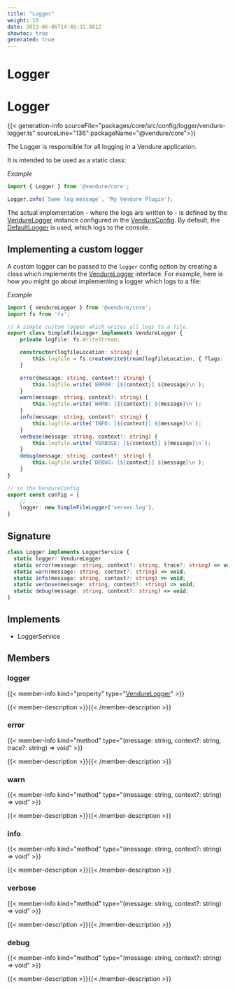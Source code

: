 ```yaml
---
title: "Logger"
weight: 10
date: 2023-06-06T14:49:31.881Z
showtoc: true
generated: true
---
```

<!-- This file was generated from the Vendure source. Do not modify. Instead, re-run the "docs:build" script -->

# Logger
<div class="symbol">


# Logger

{{< generation-info sourceFile="packages/core/src/config/logger/vendure-logger.ts" sourceLine="136" packageName="@vendure/core">}}

The Logger is responsible for all logging in a Vendure application.

It is intended to be used as a static class:

*Example*

```ts
import { Logger } from '@vendure/core';

Logger.info(`Some log message`, 'My Vendure Plugin');
```

The actual implementation - where the logs are written to - is defined by the <a href='/typescript-api/logger/vendure-logger#vendurelogger'>VendureLogger</a>
instance configured in the <a href='/typescript-api/configuration/vendure-config#vendureconfig'>VendureConfig</a>. By default, the <a href='/typescript-api/logger/default-logger#defaultlogger'>DefaultLogger</a> is used, which
logs to the console.

## Implementing a custom logger

A custom logger can be passed to the `logger` config option by creating a class which implements the
<a href='/typescript-api/logger/vendure-logger#vendurelogger'>VendureLogger</a> interface. For example, here is how you might go about implementing a logger which
logs to a file:

*Example*

```ts
import { VendureLogger } from '@vendure/core';
import fs from 'fs';

// A simple custom logger which writes all logs to a file.
export class SimpleFileLogger implements VendureLogger {
    private logfile: fs.WriteStream;

    constructor(logfileLocation: string) {
        this.logfile = fs.createWriteStream(logfileLocation, { flags: 'w' });
    }

    error(message: string, context?: string) {
        this.logfile.write(`ERROR: [${context}] ${message}\n`);
    }
    warn(message: string, context?: string) {
        this.logfile.write(`WARN: [${context}] ${message}\n`);
    }
    info(message: string, context?: string) {
        this.logfile.write(`INFO: [${context}] ${message}\n`);
    }
    verbose(message: string, context?: string) {
        this.logfile.write(`VERBOSE: [${context}] ${message}\n`);
    }
    debug(message: string, context?: string) {
        this.logfile.write(`DEBUG: [${context}] ${message}\n`);
    }
}

// in the VendureConfig
export const config = {
    // ...
    logger: new SimpleFileLogger('server.log'),
}
```

## Signature

```TypeScript
class Logger implements LoggerService {
  static logger: VendureLogger
  static error(message: string, context?: string, trace?: string) => void;
  static warn(message: string, context?: string) => void;
  static info(message: string, context?: string) => void;
  static verbose(message: string, context?: string) => void;
  static debug(message: string, context?: string) => void;
}
```
## Implements

 * LoggerService


## Members

### logger

{{< member-info kind="property" type="<a href='/typescript-api/logger/vendure-logger#vendurelogger'>VendureLogger</a>"  >}}

{{< member-description >}}{{< /member-description >}}

### error

{{< member-info kind="method" type="(message: string, context?: string, trace?: string) => void"  >}}

{{< member-description >}}{{< /member-description >}}

### warn

{{< member-info kind="method" type="(message: string, context?: string) => void"  >}}

{{< member-description >}}{{< /member-description >}}

### info

{{< member-info kind="method" type="(message: string, context?: string) => void"  >}}

{{< member-description >}}{{< /member-description >}}

### verbose

{{< member-info kind="method" type="(message: string, context?: string) => void"  >}}

{{< member-description >}}{{< /member-description >}}

### debug

{{< member-info kind="method" type="(message: string, context?: string) => void"  >}}

{{< member-description >}}{{< /member-description >}}


</div>

